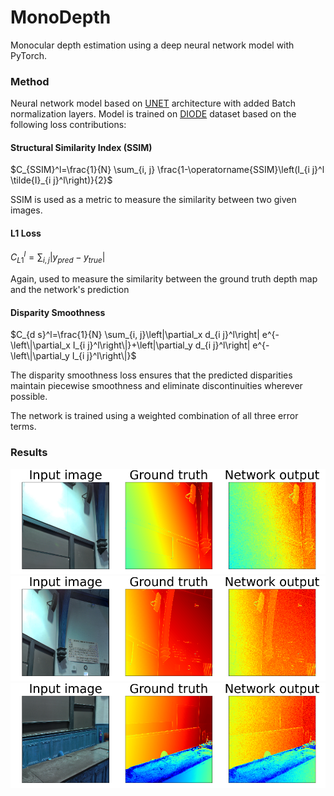 # MonoDepth

Monocular depth estimation using a deep neural network model with PyTorch. 

### Method

Neural network model based on [UNET](https://arxiv.org/abs/1505.04597) architecture with added Batch normalization layers. Model is trained on [DIODE](https://diode-dataset.org/) dataset based on the following loss contributions:

#### Structural Similarity Index (SSIM)

$C_{SSIM}^l=\frac{1}{N} \sum_{i, j} \frac{1-\operatorname{SSIM}\left(I_{i j}^l \tilde{I}_{i j}^l\right)}{2}$

SSIM is used as a metric to measure the similarity between two given images.

#### L1 Loss

$C_{L1}^l = \sum_{i, j} |y_{pred} - y_{true}|$

Again, used to measure the similarity between the ground truth depth map and the network's prediction

#### Disparity Smoothness

$C_{d s}^l=\frac{1}{N} \sum_{i, j}\left|\partial_x d_{i j}^l\right| e^{-\left\|\partial_x I_{i j}^l\right\|}+\left|\partial_y d_{i j}^l\right| e^{-\left\|\partial_y I_{i j}^l\right\|}$

The disparity smoothness loss ensures that the predicted disparities maintain piecewise smoothness and eliminate discontinuities wherever possible.

The network is trained using a weighted combination of all three error terms.

### Results

![](examples/example1.png)
![](examples/example2.png)
![](examples/example3.png)

